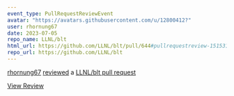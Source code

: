 ```yaml
---
event_type: PullRequestReviewEvent
avatar: "https://avatars.githubusercontent.com/u/12800412?"
user: rhornung67
date: 2023-07-05
repo_name: LLNL/blt
html_url: https://github.com/LLNL/blt/pull/644#pullrequestreview-1515312585
repo_url: https://github.com/LLNL/blt
---
```


<a href='https://github.com/rhornung67' target='_blank'>rhornung67</a> <a href='https://github.com/LLNL/blt/pull/644#pullrequestreview-1515312585' target='_blank'>reviewed</a> a <a href='https://github.com/LLNL/blt/pull/644' target='_blank'>LLNL/blt pull request</a>

<small></small>

<a href='https://github.com/LLNL/blt/pull/644#pullrequestreview-1515312585' target='_blank'>View Review</a>
